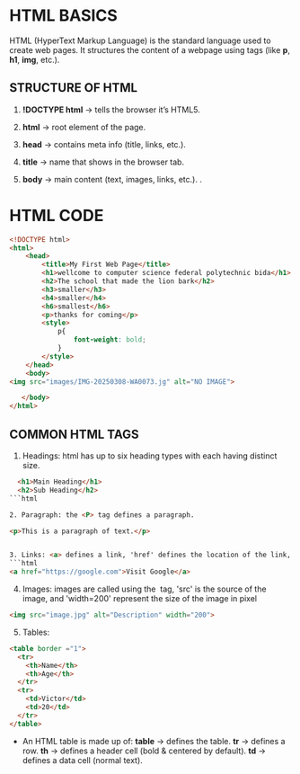 # HTML BASICS
HTML (HyperText Markup Language) is the standard language used to create web pages.
It structures the content of a webpage using tags (like **p**, **h1**, **img**, etc.).

## STRUCTURE OF HTML
1. **!DOCTYPE html** → tells the browser it’s HTML5.

2. **html** → root element of the page.

3. **head** → contains meta info (title, links, etc.).

4. **title** → name that shows in the browser tab.

5. **body** → main content (text, images, links, etc.). .


# HTML CODE
```html 
<!DOCTYPE html>
<html>
    <head>
        <title>My First Web Page</title>
        <h1>wellcome to computer science federal polytechnic bida</h1>
        <h2>The school that made the lion bark</h2>
        <h3>smaller</h3>
        <h4>smaller</h4>
        <h6>smallest</h6>
        <p>thanks for coming</p>
        <style>
            p{
                font-weight: bold;
            }
        </style>
    </head>
    <body>
<img src="images/IMG-20250308-WA0073.jg" alt="NO IMAGE">

   </body>
</html>
```

## COMMON HTML TAGS
1. Headings: html has up to six heading types with each having distinct size.

```html
  <h1>Main Heading</h1>
  <h2>Sub Heading</h2>
```html

2. Paragraph: the <P> tag defines a paragraph.

<p>This is a paragraph of text.</p>


3. Links: <a> defines a link, 'href' defines the location of the link, and 'visit Google' represents or contain the link in the browser.
```html
<a href="https://google.com">Visit Google</a>
```

4. Images: images are called using the <img> tag, 'src' is the source of the image, and 'width=200' represent the size of the image in pixel
```html
<img src="image.jpg" alt="Description" width="200">
```
5. Tables:
```html
<table border ="1">
  <tr>
    <th>Name</th>
    <th>Age</th>
  </tr>
  <tr>
    <td>Victor</td>
    <td>20</td>
  </tr>
</table>
```
- An HTML table is made up of:
**table** → defines the table.
**tr** → defines a row.
**th** → defines a header cell (bold & centered by default).
**td** → defines a data cell (normal text).